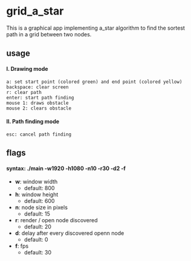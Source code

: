# grid_a_star
This is a graphical app implementing a_star algorithm to find the sortest path in a grid between two nodes.
## usage
  #### I. Drawing mode
    a: set start point (colored green) and end point (colored yellow)
    backspace: clear screen
    r: clear path
    enter: start path finding
    mouse 1: draws obstacle
    mouse 2: clears obstacle
  #### II. Path finding mode
    esc: cancel path finding
    
## flags
  #### syntax: ./main -w1920 -h1080 -n10 -r30 -d2 -f
  - **w**: window width
    - default: 800
  - **h**: window height
    - default: 600
  - **n**: node size in pixels
    - default: 15
  - **r**: render / open node discovered
    - default: 20
  - **d**: delay after every discovered openn node
    - default: 0
  - **f**: fps
    - default: 30
